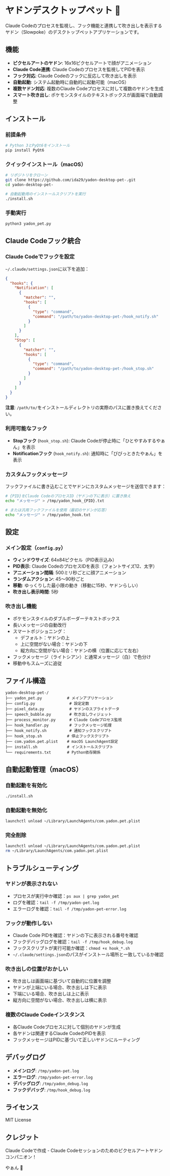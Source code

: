 # ヤドンデスクトップペット 🦦

Claude Codeのプロセスを監視し、フック機能と連携して吹き出しを表示するヤドン（Slowpoke）のデスクトップペットアプリケーションです。

## 機能

- **ピクセルアートのヤドン**: 16x16ピクセルアートで顔がアニメーション
- **Claude Code連携**: Claude Codeのプロセスを監視してPIDを表示
- **フック対応**: Claude Codeのフックに反応して吹き出しを表示
- **自動起動**: システム起動時に自動的に起動可能（macOS）
- **複数ヤドン対応**: 複数のClaude Codeプロセスに対して複数のヤドンを生成
- **スマート吹き出し**: ポケモンスタイルのテキストボックスが画面端で自動調整

## インストール

### 前提条件

```bash
# Python 3とPyQt6をインストール
pip install PyQt6
```

### クイックインストール（macOS）

```bash
# リポジトリをクローン
git clone https://github.com/ida29/yadon-desktop-pet-.git
cd yadon-desktop-pet-

# 自動起動用のインストールスクリプトを実行
./install.sh
```

### 手動実行

```bash
python3 yadon_pet.py
```

## Claude Codeフック統合

### Claude Codeでフックを設定

`~/.claude/settings.json`に以下を追加：

```json
{
  "hooks": {
    "Notification": [
      {
        "matcher": "",
        "hooks": [
          {
            "type": "command",
            "command": "/path/to/yadon-desktop-pet-/hook_notify.sh"
          }
        ]
      }
    ],
    "Stop": [
      {
        "matcher": "",
        "hooks": [
          {
            "type": "command",
            "command": "/path/to/yadon-desktop-pet-/hook_stop.sh"
          }
        ]
      }
    ]
  }
}
```

**注意**: `/path/to/`をインストールディレクトリの実際のパスに置き換えてください。

### 利用可能なフック

- **Stopフック** (`hook_stop.sh`): Claude Codeが停止時に「ひとやすみするやぁん」を表示
- **Notificationフック** (`hook_notify.sh`): 通知時に「びびっときたやぁん」を表示

### カスタムフックメッセージ

フックファイルに書き込むことでヤドンにカスタムメッセージを送信できます：

```bash
# {PID}をClaude CodeのプロセスID（ヤドンの下に表示）に置き換え
echo "メッセージ" > /tmp/yadon_hook_{PID}.txt

# または汎用フックファイルを使用（最初のヤドンが応答）
echo "メッセージ" > /tmp/yadon_hook.txt
```

## 設定

### メイン設定（`config.py`）

- **ウィンドウサイズ**: 64x84ピクセル（PID表示込み）
- **PID表示**: Claude CodeのプロセスIDを表示（フォントサイズ12、太字）
- **アニメーション間隔**: 500ミリ秒ごとに顔アニメーション
- **ランダムアクション**: 45〜90秒ごと
- **移動**: ゆっくりした最小限の動き（移動に15秒、ヤドンらしい）
- **吹き出し表示時間**: 5秒

### 吹き出し機能

- ポケモンスタイルのダブルボーダーテキストボックス
- 長いメッセージの自動改行
- スマートポジショニング：
  - デフォルト：ヤドンの上
  - 上に空間がない場合：ヤドンの下
  - 縦方向に空間がない場合：ヤドンの横（位置に応じて左右）
- フックメッセージ（ライトシアン）と通常メッセージ（白）で色分け
- 移動中もスムーズに追従

## ファイル構造

```
yadon-desktop-pet-/
├── yadon_pet.py           # メインアプリケーション
├── config.py               # 設定定数
├── pixel_data.py           # ヤドンのスプライトデータ
├── speech_bubble.py        # 吹き出しウィジェット
├── process_monitor.py      # Claude Codeプロセス監視
├── hook_handler.py         # フックメッセージ処理
├── hook_notify.sh          # 通知フックスクリプト
├── hook_stop.sh           # 停止フックスクリプト
├── com.yadon.pet.plist    # macOS LaunchAgent設定
├── install.sh             # インストールスクリプト
└── requirements.txt       # Python依存関係
```

## 自動起動管理（macOS）

### 自動起動を有効化
```bash
./install.sh
```

### 自動起動を無効化
```bash
launchctl unload ~/Library/LaunchAgents/com.yadon.pet.plist
```

### 完全削除
```bash
launchctl unload ~/Library/LaunchAgents/com.yadon.pet.plist
rm ~/Library/LaunchAgents/com.yadon.pet.plist
```

## トラブルシューティング

### ヤドンが表示されない
- プロセスが実行中か確認：`ps aux | grep yadon_pet`
- ログを確認：`tail -f /tmp/yadon-pet.log`
- エラーログを確認：`tail -f /tmp/yadon-pet-error.log`

### フックが動作しない
- Claude Code PIDを確認：ヤドンの下に表示される番号を確認
- フックデバッグログを確認：`tail -f /tmp/hook_debug.log`
- フックスクリプトが実行可能か確認：`chmod +x hook_*.sh`
- `~/.claude/settings.json`のパスがインストール場所と一致しているか確認

### 吹き出しの位置がおかしい
- 吹き出しは画面端に基づいて自動的に位置を調整
- ヤドンが上端にいる場合、吹き出しは下に表示
- 下端にいる場合、吹き出しは上に表示
- 縦方向に空間がない場合、吹き出しは横に表示

### 複数のClaude Codeインスタンス
- 各Claude Codeプロセスに対して個別のヤドンが生成
- 各ヤドンは関連するClaude CodeのPIDを表示
- フックメッセージはPIDに基づいて正しいヤドンにルーティング

## デバッグログ

- **メインログ**: `/tmp/yadon-pet.log`
- **エラーログ**: `/tmp/yadon-pet-error.log`
- **デバッグログ**: `/tmp/yadon_debug.log`
- **フックデバッグ**: `/tmp/hook_debug.log`

## ライセンス

MIT License

## クレジット

Claude Codeで作成 - Claude Codeセッションのためのピクセルアートヤドンコンパニオン！

やぁん 🦥